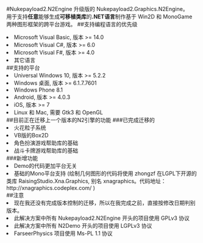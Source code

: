 #Nukepayload2.N2Engine
升级版的 Nukepayload2.Graphics.N2Engine。</br>
用于支持<strong>任意</strong>能够生成<strong>可移植类库</strong>的<strong>.NET语言</strong>制作基于 Win2D 和 MonoGame 两种图形框架的跨平台游戏。
##支持编程语言的优先级
<li>Microsoft Visual Basic, 版本 >= 14.0</li>
<li>Microsoft Visual C#, 版本 >= 6.0</li>
<li>Microsoft Visual F#, 版本 >= 4.0</li>
<li>其它语言</li>
##支持的平台
<li>Universal Windows 10, 版本 >= 5.2.2</li>
<li>Windows 桌面, 版本 >= 6.1.7.7601</li>
<li>Windows Phone 8.1</li>
<li>Android, 版本 >= 4.0.3</li>
<li>iOS, 版本 >= 7</li>
<li>Linux 和 Mac, 需要 Gtk3 和 OpenGL</li>
##目前正在迁移上一个版本的N2引擎的功能
###已完成迁移的
<li>火花粒子系统</li>
<li>VB版的Box2D</li>
<li>角色扮演游戏帮助库的基础</li>
<li>战斗卡牌游戏帮助库的基础</li>
###新增功能
<li>Demo的代码更加平台无关</li>
<li>基础的Mono平台支持 (绘制几何图形的代码将使用 zhongzf 在LGPL下开源的类库 RaisingStudio.Xna.Graphics, 别名 xnagraphics。代码地址： http://xnagraphics.codeplex.com/ )</li>
##注意
<li>现在我还没有完成版本控制的迁移，所以在我完成之前，直接按修改日期判别版本。</li>
<li>此解决方案中所有 Nukepayload2.N2Engine 开头的项目使用 GPLv3 协议</li>
<li>此解决方案中所有 N2Demo 开头的项目使用 LGPLv3 协议</li>
<li>FarseerPhysics 项目使用 Ms-PL 1.1 协议</li>
